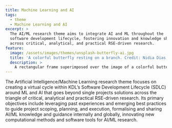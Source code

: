 ```yaml
---
title: Machine Learning and AI
tags:
  - theme
  - Machine Learning and AI
excerpt: >
  The AI/ML research theme aims to integrate AI and ML throughout the
  software development lifecycle, fostering innovation and knowledge sharing
  across critical, analytical, and practical RSE-driven research.
feature:
  image: /assets/images/themes/unsplash-butterfly-ai.jpg
  title: 'A colorful butterfly resting on a branch. Credit: Nidia Dias for Visualising AI.'
  description: >
    A rectangular frame superimposed over the image of a colorful butterfly resting on a branch, surrounded by grass and a gray sky.
---
```


The Artificial Intelligence/Machine Learning research theme focuses on creating
a virtual cycle within KDL’s Software Development Lifecycle (SDLC) around ML and
AI that goes beyond single projects solutions across the triangle of critical,
analytical and practical RSE-driven research. Its primary objectives include
leveraging past experiences and emerging best practices to guide project scoping,
planning, and execution, formalising and sharing AI/ML knowledge and guidance
internally and globally, innovating new computational methods and software tools
for AI/ML research.

